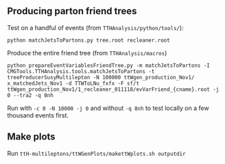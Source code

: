 ## Producing parton friend trees

Test on a handful of events (from `TTHAnalysis/python/tools/`):

```
python matchJetsToPartons.py tree.root recleaner.root
```

Produce the entire friend tree (from `TTHAnalysis/macros`)
```
python prepareEventVariablesFriendTree.py -m matchJetsToPartons -I CMGTools.TTHAnalysis.tools.matchJetsToPartons -t treeProducerSusyMultilepton -N 100000 ttWgen_production_Nov1/ x_matchedJets_Nov1 -d TTWToLNu_fxfx -F sf/t ttWgen_production_Nov1/1_recleaner_011118/evVarFriend_{cname}.root -j 0 --tra2 -q 8nh
```

Run with `-c 0 -N 10000 -j 0` and without `-q 8nh` to test locally on a few thousand events first.

## Make plots

Run `ttH-multileptons/ttWGenPlots/makettWplots.sh outputdir`


